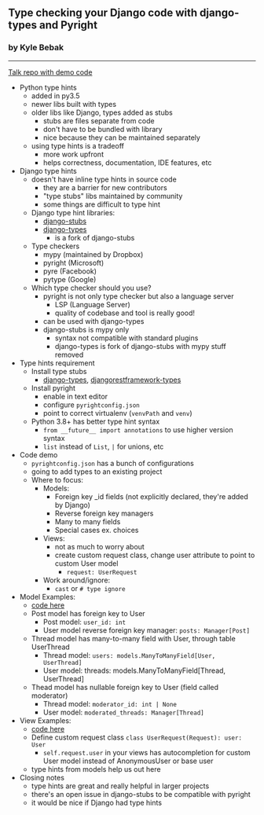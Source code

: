 ## Type checking your Django code with django-types and Pyright
### by Kyle Bebak
---

[Talk repo with demo code](https://github.com/kylebebak/djangocon_2022-django-types-pyright)

- Python type hints
  - added in py3.5
  - newer libs built with types
  - older libs like Django, types added as stubs
    - stubs are files separate from code
    - don't have to be bundled with library
    - nice because they can be maintained separately
  - using type hints is a tradeoff
    - more work upfront
    - helps correctness, documentation, IDE features, etc
- Django type hints
  - doesn't have inline type hints in source code
    - they are a barrier for new contributors
    - "type stubs" libs maintained by community
    - some things are difficult to type hint
  - Django type hint libraries:
    - [django-stubs](https://github.com/typeddjango/django-stubs)
    - [django-types](https://github.com/sbdchd/django-types)
      - is a fork of django-stubs
  - Type checkers
    - mypy (maintained by Dropbox)
    - pyright (Microsoft)
    - pyre (Facebook)
    - pytype (Google)
  - Which type checker should you use?
    - pyright is not only type checker but also a language server
      - LSP (Language Server)
      - quality of codebase and tool is really good!
    - can be used with django-types
    - django-stubs is mypy only
      - syntax not compatible with standard plugins
      - django-types is fork of django-stubs with mypy stuff removed
- Type hints requirement
  - Install type stubs
    - [django-types](https://github.com/sbdchd/django-types), [djangorestframework-types](https://github.com/sbdchd/djangorestframework-types)
  - Install pyright
    - enable in text editor
    - configure `pyrightconfig.json`
    - point to correct virtualenv (`venvPath` and `venv`)
  - Python 3.8+ has better type hint syntax
    - `from __future__ import annotations` to use higher version syntax
    - `list` instead of `List`, `|` for unions, etc
- Code demo
  - `pyrightconfig.json` has a bunch of configurations
  - going to add types to an existing project
  - Where to focus:
    - Models:
      - Foreign key _id fields (not explicitly declared, they're added by Django)
      - Reverse foreign key managers
      - Many to many fields
      - Special cases ex. choices
    - Views:
      - not as much to worry about
      - create custom request class, change user attribute to point to custom User model
        - `request: UserRequest`
    - Work around/ignore:
      - `cast` or `# type ignore`
- Model Examples:
  - [code here](https://github.com/kylebebak/djangocon_2022-django-types-pyright/blob/main/app/models.py)
  - Post model has foreign key to User
    - Post model: `user_id: int`
    - User model reverse foreign key manager: `posts: Manager[Post]`
  - Thread model has many-to-many field with User, through table UserThread
    - Thread model: `users: models.ManyToManyField[User, UserThread]`
    - User model: threads: models.ManyToManyField[Thread, UserThread]
  - Thead model has nullable foreign key to User (field called moderator)
    - Thread model: `moderator_id: int | None`
    - User model: `moderated_threads: Manager[Thread]`
- View Examples:
  - [code here](https://github.com/kylebebak/djangocon_2022-django-types-pyright/blob/main/app/views.py)
  - Define custom request class `class UserRequest(Request): user: User`
    - `self.request.user` in your views has autocompletion for custom User model instead of AnonymousUser or base user
  - type hints from models help us out here
- Closing notes
  - type hints are great and really helpful in larger projects
  - there's an open issue in django-stubs to be compatible with pyright
  - it would be nice if Django had type hints
